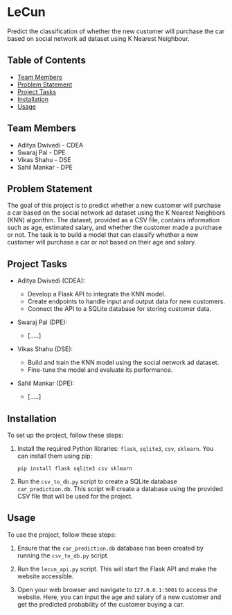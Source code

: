 # LeCun

Predict the classification of whether the new customer will purchase the car based on social network ad dataset using K Nearest Neighbour.

## Table of Contents

- [Team Members](#team-members)
- [Problem Statement](#problem-statement)
- [Project Tasks](#project-tasks)
- [Installation](#installation)
- [Usage](#usage)

## Team Members

- Aditya Dwivedi - CDEA
- Swaraj Pal - DPE
- Vikas Shahu - DSE
- Sahil Mankar - DPE

## Problem Statement

The goal of this project is to predict whether a new customer will purchase a car based on the social network ad dataset using the K Nearest Neighbors (KNN) algorithm. The dataset, provided as a CSV file, contains information such as age, estimated salary, and whether the customer made a purchase or not. The task is to build a model that can classify whether a new customer will purchase a car or not based on their age and salary.

## Project Tasks

- Aditya Dwivedi (CDEA):
  - Develop a Flask API to integrate the KNN model.
  - Create endpoints to handle input and output data for new customers.
  - Connect the API to a SQLite database for storing customer data.
  
- Swaraj Pal (DPE):
  - [.....]
  
- Vikas Shahu (DSE):
  - Build and train the KNN model using the social network ad dataset.
  - Fine-tune the model and evaluate its performance.
  
- Sahil Mankar (DPE):
  - [.....]

## Installation

To set up the project, follow these steps:

1. Install the required Python libraries: `flask`, `sqlite3`, `csv`, `sklearn`. You can install them using pip:
   ```
   pip install flask sqlite3 csv sklearn
   ```

2. Run the `csv_to_db.py` script to create a SQLite database `car_prediction.db`. This script will create a database using the provided CSV file that will be used for the project.

## Usage

To use the project, follow these steps:

1. Ensure that the `car_prediction.db` database has been created by running the `csv_to_db.py` script.

2. Run the `lecun_api.py` script. This will start the Flask API and make the website accessible.

3. Open your web browser and navigate to `127.0.0.1:5001` to access the website. Here, you can input the age and salary of a new customer and get the predicted probability of the customer buying a car.
